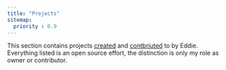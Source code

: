 ```yaml
---
title: "Projects"
sitemap:
  priority : 0.9
---
```

This section contains projects [created](#creations) and [contbriuted](#open-source-contributions) to by Eddie.  Everything listed is an open source effort, the distinction is only my role as owner or contributor.
